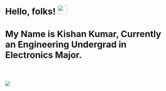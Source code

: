 # Hello, folks! <img src="https://raw.githubusercontent.com/MartinHeinz/MartinHeinz/master/wave.gif" width="30px">

# My Name is Kishan Kumar, Currently an Engineering Undergrad in Electronics Major.
<br>
<br>

![](https://img.shields.io/badge/<WORD_ON_LEFT>-<WORD_ON_RIGHT>-informational?style=flat&logo=<LOGO_NAME>&logoColor=white&color=2bbc8a)

